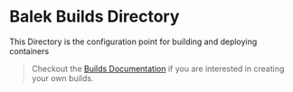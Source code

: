 # Balek Builds Directory

This Directory is the configuration point for building and deploying containers

> Checkout the [Builds Documentation](../docs/builds/) if you are interested in creating your own builds.
